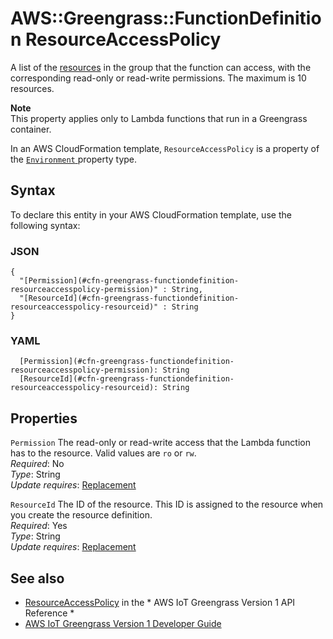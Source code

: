 # AWS::Greengrass::FunctionDefinition ResourceAccessPolicy<a name="aws-properties-greengrass-functiondefinition-resourceaccesspolicy"></a>

<a name="aws-properties-greengrass-functiondefinition-resourceaccesspolicy-description"></a>A list of the [resources](https://docs.aws.amazon.com/AWSCloudFormation/latest/UserGuide/aws-properties-greengrass-resourcedefinitionversion-resourceinstance.html) in the group that the function can access, with the corresponding read\-only or read\-write permissions\. The maximum is 10 resources\.

**Note**  
This property applies only to Lambda functions that run in a Greengrass container\.

<a name="aws-properties-greengrass-functiondefinition-resourceaccesspolicy-inheritance"></a> In an AWS CloudFormation template, `ResourceAccessPolicy` is a property of the [ `Environment` ](https://docs.aws.amazon.com/AWSCloudFormation/latest/UserGuide/aws-properties-greengrass-functiondefinition-environment.html) property type\.

## Syntax<a name="aws-properties-greengrass-functiondefinition-resourceaccesspolicy-syntax"></a>

To declare this entity in your AWS CloudFormation template, use the following syntax:

### JSON<a name="aws-properties-greengrass-functiondefinition-resourceaccesspolicy-syntax.json"></a>

```
{
  "[Permission](#cfn-greengrass-functiondefinition-resourceaccesspolicy-permission)" : String,
  "[ResourceId](#cfn-greengrass-functiondefinition-resourceaccesspolicy-resourceid)" : String
}
```

### YAML<a name="aws-properties-greengrass-functiondefinition-resourceaccesspolicy-syntax.yaml"></a>

```
  [Permission](#cfn-greengrass-functiondefinition-resourceaccesspolicy-permission): String
  [ResourceId](#cfn-greengrass-functiondefinition-resourceaccesspolicy-resourceid): String
```

## Properties<a name="aws-properties-greengrass-functiondefinition-resourceaccesspolicy-properties"></a>

`Permission`  <a name="cfn-greengrass-functiondefinition-resourceaccesspolicy-permission"></a>
The read\-only or read\-write access that the Lambda function has to the resource\. Valid values are `ro` or `rw`\.  
*Required*: No  
*Type*: String  
*Update requires*: [Replacement](https://docs.aws.amazon.com/AWSCloudFormation/latest/UserGuide/using-cfn-updating-stacks-update-behaviors.html#update-replacement)

`ResourceId`  <a name="cfn-greengrass-functiondefinition-resourceaccesspolicy-resourceid"></a>
The ID of the resource\. This ID is assigned to the resource when you create the resource definition\.  
*Required*: Yes  
*Type*: String  
*Update requires*: [Replacement](https://docs.aws.amazon.com/AWSCloudFormation/latest/UserGuide/using-cfn-updating-stacks-update-behaviors.html#update-replacement)

## See also<a name="aws-properties-greengrass-functiondefinition-resourceaccesspolicy--seealso"></a>
+  [ResourceAccessPolicy](https://docs.aws.amazon.com/greengrass/latest/apireference/definitions-resourceaccesspolicy.html) in the * AWS IoT Greengrass Version 1 API Reference * 
+  [AWS IoT Greengrass Version 1 Developer Guide](https://docs.aws.amazon.com/greengrass/latest/developerguide/) 